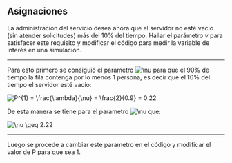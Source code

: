 ## Asignaciones

La administración del servicio desea ahora que el servidor no esté vacío (sin atender solicitudes) más del 10% del tiempo. 
Hallar el parámetro $\nu$ para satisfacer este requisito y modificar el código para medir la variable de interés en una simulación.

---

Para esto primero se consiguió el parametro <img src="https://latex.codecogs.com/svg.latex?\fn_cm&space;\nu" title="\nu" /> para que el 90\% de tiempo la fila contenga por lo menos 1 persona, es decir que el 10\% del tiempo el servidor esté vacío:


<img src="https://latex.codecogs.com/svg.latex?\fn_cm&space;P^{1}&space;=&space;\frac{\lambda}{\nu}&space;=&space;\frac{2}{0.9}&space;=&space;0.22" title="P^{1} = \frac{\lambda}{\nu} = \frac{2}{0.9} = 0.22" />

De esta manera se tiene para el parametro <img src="https://latex.codecogs.com/svg.latex?\fn_cm&space;\nu" title="\nu" /> que:

<img src="https://latex.codecogs.com/svg.latex?\fn_cm&space;\nu&space;\geq&space;2.22" title="\nu \geq 2.22" />

---

Luego se procede a cambiar este parametro en el código y modificar el valor de P para que sea 1.
